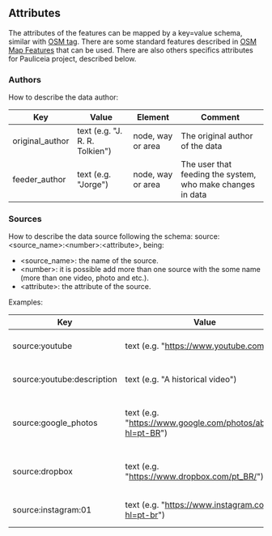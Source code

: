 ## Attributes

The attributes of the features can be mapped by a key=value schema, similar with [OSM tag](http://wiki.openstreetmap.org/wiki/Tags).
There are some standard features described in [OSM Map Features](http://wiki.openstreetmap.org/wiki/Map_Features) that can be used.
There are also others specifics attributes for Pauliceia project, described below.


### Authors

How to describe the data author:

| Key                            | Value                          | Element              | Comment                                                      |
| ------------------------------ | ------------------------------ | -------------------- | ------------------------------------------------------------ |
| original_author                | text (e.g. "J. R. R. Tolkien") | node, way or area    | The original author of the data                              |
| feeder_author                  | text (e.g. "Jorge")            | node, way or area    | The user that feeding the system, who make changes in data   |


### Sources

How to describe the data source following the schema: source:<source_name>:\<number>:\<attribute>, being:
- <source_name>: the name of the source.
- \<number>: it is possible add more than one source with the some name (more than one video, photo and etc.).
- \<attribute>: the attribute of the source.

Examples:

| Key                            | Value                                                             | Element              | Comment                                            |
| ------------------------------ | ----------------------------------------------------------------- | -------------------- | -------------------------------------------------- |
| source:youtube                 | text (e.g. "https://www.youtube.com/")                            | node, way or area    | Web link for a video                               |
| source:youtube:description     | text (e.g. "A historical video")                                  | node, way or area    | A textual description of web link                  |
| source:google_photos           | text (e.g. "https://www.google.com/photos/about/?hl=pt-BR")       | node, way or area    | Web link for a photos or album of photos           |
| source:dropbox                 | text (e.g. "https://www.dropbox.com/pt_BR/")                      | node, way or area    | Web link for a dropbox repository                  |
| source:instagram:01            | text (e.g. "https://www.instagram.com/?hl=pt-br")                 | node, way or area    | The first web link for a photo                     |
